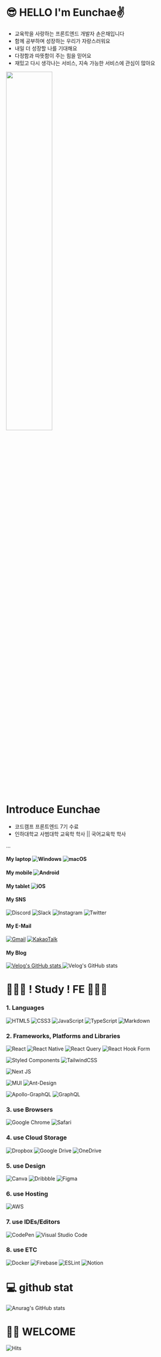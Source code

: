 # 😎 HELLO  I'm Eunchae✌️

- 교육학을 사랑하는 프론트엔드 개발자 손은채입니다
- 함께 공부하며 성장하는 우리가 자랑스러워요
- 내일 더 성장할 나를 기대해요
- 다정함과 따뜻함이 주는 힘을 믿어요
- 재밌고 다시 생각나는 서비스, 지속 가능한 서비스에 관심이 많아요


<img src = "https://user-images.githubusercontent.com/104378330/183552687-7abf04fa-4a46-4187-8a27-d17305b2d888.jpeg" width="50%">

# Introduce Eunchae

- 코드캠프 프론트엔드 7기 수료 
-  인하대학교 사범대학 교육학 학사 || 국어교육학 학사

... 

####  My laptop ![Windows](https://img.shields.io/badge/Windows-0078D6?style=for-the-badge&logo=windows&logoColor=white) ![macOS](https://img.shields.io/badge/mac%20os-000000?style=for-the-badge&logo=macos&logoColor=F0F0F0)

####  My mobile ![Android](https://img.shields.io/badge/Android-3DDC84?style=for-the-badge&logo=android&logoColor=white) 

#### My tablet ![iOS](https://img.shields.io/badge/iOS-000000?style=for-the-badge&logo=ios&logoColor=white)
  
#### My SNS
![Discord](https://img.shields.io/badge/%3CServer%3E-%237289DA.svg?style=for-the-badge&logo=discord&logoColor=white) ![Slack](https://img.shields.io/badge/Slack-4A154B?style=for-the-badge&logo=slack&logoColor=white) ![Instagram](https://img.shields.io/badge/Instagram-%23E4405F.svg?style=for-the-badge&logo=Instagram&logoColor=white) ![Twitter](https://img.shields.io/badge/Twitter-%231DA1F2.svg?style=for-the-badge&logo=Twitter&logoColor=white)

#### My E-Mail
<a  href="http://dev.eunchae@gmail.com/">![Gmail](https://img.shields.io/badge/dev.eunchae@gmail.com-D14836?style=for-the-badge&logo=gmail&logoColor=white)</a> <a  href="http://dev.eunchae@gmail.com/"> ![KakaoTalk](https://img.shields.io/badge/seunc0630@kakao.com-ffcd00.svg?style=for-the-badge&logo=kakaotalk&logoColor=000000)
</a> 

#### My Blog
 <a  href="https://velog.io/@dev_eunchae"> ![Velog's GitHub stats](https://velog-readme-stats.vercel.app/api/badge?name=eunchae) 
</a>![Velog's GitHub stats](https://velog-readme-stats.vercel.app/api?name=dev_eunchae&tag=팀프로젝트)


   

# 👩🏻‍💻 ! Study ! FE   👩🏻‍💻


 ### 1. Languages
 ![HTML5](https://img.shields.io/badge/html5-%23E34F26.svg?style=for-the-badge&logo=html5&logoColor=white) ![CSS3](https://img.shields.io/badge/css3-%231572B6.svg?style=for-the-badge&logo=css3&logoColor=white) ![JavaScript](https://img.shields.io/badge/javascript-%23323330.svg?style=for-the-badge&logo=javascript&logoColor=%23F7DF1E) ![TypeScript](https://img.shields.io/badge/typescript-%23007ACC.svg?style=for-the-badge&logo=typescript&logoColor=white) ![Markdown](https://img.shields.io/badge/markdown-%23000000.svg?style=for-the-badge&logo=markdown&logoColor=white) 

 ### 2. Frameworks, Platforms and Libraries
![React](https://img.shields.io/badge/react-%2320232a.svg?style=for-the-badge&logo=react&logoColor=%2361DAFB) ![React Native](https://img.shields.io/badge/react_native-%2320232a.svg?style=for-the-badge&logo=react&logoColor=%2361DAFB) ![React Query](https://img.shields.io/badge/-React%20Query-FF4154?style=for-the-badge&logo=react%20query&logoColor=white) ![React Hook Form](https://img.shields.io/badge/React%20Hook%20Form-%23EC5990.svg?style=for-the-badge&logo=reacthookform&logoColor=white)

![Styled Components](https://img.shields.io/badge/styled--components-DB7093?style=for-the-badge&logo=styled-components&logoColor=white) ![TailwindCSS](https://img.shields.io/badge/tailwindcss-%2338B2AC.svg?style=for-the-badge&logo=tailwind-css&logoColor=white)

![Next JS](https://img.shields.io/badge/Next-black?style=for-the-badge&logo=next.js&logoColor=white)
 
![MUI](https://img.shields.io/badge/MUI-%230081CB.svg?style=for-the-badge&logo=mui&logoColor=white) ![Ant-Design](https://img.shields.io/badge/-AntDesign-%230170FE?style=for-the-badge&logo=ant-design&logoColor=white)


![Apollo-GraphQL](https://img.shields.io/badge/-ApolloGraphQL-311C87?style=for-the-badge&logo=apollo-graphql) ![GraphQL](https://img.shields.io/badge/-GraphQL-E10098?style=for-the-badge&logo=graphql&logoColor=white)


### 3. use Browsers

![Google Chrome](https://img.shields.io/badge/Google%20Chrome-4285F4?style=for-the-badge&logo=GoogleChrome&logoColor=white) ![Safari](https://img.shields.io/badge/Safari-000000?style=for-the-badge&logo=Safari&logoColor=white)

### 4. use Cloud Storage
![Dropbox](https://img.shields.io/badge/Dropbox-%233B4D98.svg?style=for-the-badge&logo=Dropbox&logoColor=white) ![Google Drive](https://img.shields.io/badge/Google%20Drive-4285F4?style=for-the-badge&logo=googledrive&logoColor=white) ![OneDrive](https://img.shields.io/badge/OneDrive-0078D4.svg?style=for-the-badge&logo=microsoftonedrive&logoColor=white) 
    
### 5. use Design 
![Canva](https://img.shields.io/badge/Canva-%2300C4CC.svg?style=for-the-badge&logo=Canva&logoColor=white) ![Dribbble](https://img.shields.io/badge/Dribbble-EA4C89?style=for-the-badge&logo=dribbble&logoColor=white) ![Figma](https://img.shields.io/badge/figma-%23F24E1E.svg?style=for-the-badge&logo=figma&logoColor=white)

 ### 6. use Hosting
![AWS](https://img.shields.io/badge/AWS-%23FF9900.svg?style=for-the-badge&logo=amazon-aws&logoColor=white)

 ### 7. use IDEs/Editors
![CodePen](https://img.shields.io/badge/CodePen-white?style=for-the-badge&logo=codepen&logoColor=black) ![Visual Studio Code](https://img.shields.io/badge/Visual%20Studio%20Code-0078d7.svg?style=for-the-badge&logo=visual-studio-code&logoColor=white)

 ### 8. use ETC
![Docker](https://img.shields.io/badge/docker-%230db7ed.svg?style=for-the-badge&logo=docker&logoColor=white) ![Firebase](https://img.shields.io/badge/Firebase-039BE5?style=for-the-badge&logo=Firebase&logoColor=white) ![ESLint](https://img.shields.io/badge/ESLint-4B3263?style=for-the-badge&logo=eslint&logoColor=white) ![Notion](https://img.shields.io/badge/Notion-%23000000.svg?style=for-the-badge&logo=notion&logoColor=white)


  



# 💻 github stat 


   
![Anurag's GitHub stats](https://github-readme-stats.vercel.app/api?username=dev-eun-chae&show_icons=true&theme=buefy)


# 🫶🏻 WELCOME

![Hits](https://hits.seeyoufarm.com/api/count/incr/badge.svg?url=https%3A%2F%2Fgithub.com%2Fdev-eun-chae&count_bg=%23CE72E8&title_bg=%23555555&icon=github.svg&icon_color=%23E7E7E7&title=hits&edge_flat=false)
  
